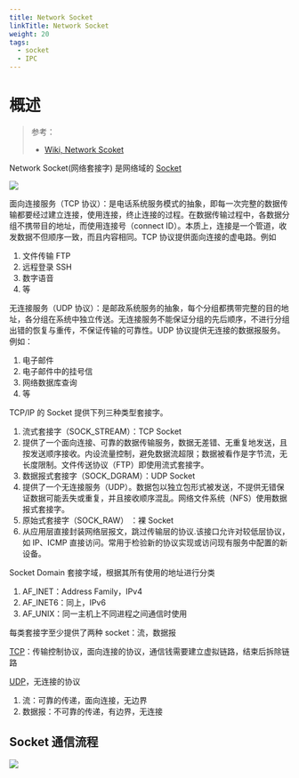 ```yaml
---
title: Network Socket
linkTitle: Network Socket
weight: 20
tags:
  - socket
  - IPC
---
```


# 概述

> 参考：
>
> - [Wiki, Network Scoket](https://en.wikipedia.org/wiki/Network_socket)

Network Socket(网络套接字) 是网络域的 [Socket](docs/1.操作系统/Kernel/Process/Inter%20Process%20Communication/Socket/Socket.md)

![](https://notes-learning.oss-cn-beijing.aliyuncs.com/zvw5dg/1616161399168-31d4bf21-49d1-45dc-993e-83ea35d7a7f2.jpeg)

面向连接服务（TCP 协议）：是电话系统服务模式的抽象，即每一次完整的数据传输都要经过建立连接，使用连接，终止连接的过程。在数据传输过程中，各数据分组不携带目的地址，而使用连接号（connect ID）。本质上，连接是一个管道，收发数据不但顺序一致，而且内容相同。TCP 协议提供面向连接的虚电路。例如

1. 文件传输 FTP
2. 远程登录 SSH
3. 数字语音
4. 等

无连接服务（UDP 协议）：是邮政系统服务的抽象，每个分组都携带完整的目的地址，各分组在系统中独立传送。无连接服务不能保证分组的先后顺序，不进行分组出错的恢复与重传，不保证传输的可靠性。UDP 协议提供无连接的数据报服务。例如：

1. 电子邮件
2. 电子邮件中的挂号信
3. 网络数据库查询
4. 等

TCP/IP 的 Socket 提供下列三种类型套接字。

1. 流式套接字（SOCK_STREAM）：TCP Socket
2. 提供了一个面向连接、可靠的数据传输服务，数据无差错、无重复地发送，且按发送顺序接收。内设流量控制，避免数据流超限；数据被看作是字节流，无长度限制。文件传送协议（FTP）即使用流式套接字。
3. 数据报式套接字（SOCK_DGRAM）：UDP Socket
4. 提供了一个无连接服务（UDP）。数据包以独立包形式被发送，不提供无错保证数据可能丢失或重复，并且接收顺序混乱。网络文件系统（NFS）使用数据报式套接字。
5. 原始式套接字（SOCK_RAW） ：裸 Socket
6. 从应用层直接封装网络层报文，跳过传输层的协议.该接口允许对较低层协议，如 IP、ICMP 直接访问。常用于检验新的协议实现或访问现有服务中配置的新设备。

Socket Domain 套接字域，根据其所有使用的地址进行分类

1. AF_INET：Address Family，IPv4
2. AF_INET6：同上，IPv6
3. AF_UNIX：同一主机上不同进程之间通信时使用

每类套接字至少提供了两种 socket：流，数据报

[TCP](docs/4.数据通信/Protocol/TCP_IP/TCP/TCP.md)：传输控制协议，面向连接的协议，通信钱需要建立虚拟链路，结束后拆除链路

[UDP](docs/4.数据通信/Protocol/UDP/UDP.md)，无连接的协议

1. 流：可靠的传递，面向连接，无边界
2. 数据报：不可靠的传递，有边界，无连接

## Socket 通信流程

![](https://notes-learning.oss-cn-beijing.aliyuncs.com/zvw5dg/1616161399174-a6270b36-8bb5-48a4-ba3c-1ee812d450fe.png)
